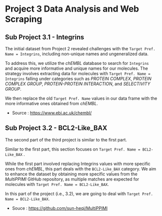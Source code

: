 # Project 3 Data Analysis and Web Scraping #

## Sub Project 3.1 - Integrins ## 

The initial dataset from Project 2 revealed challenges with the `Target Pref. Name = Integrins`, including non-unique names and ungeneralized data. 

To address this, we utilize the *chEMBL* database to search for `Integrins` and acquire more informative and unique names for our molecules. The strategy involves extracting data for molecules with `Target Pref. Name = Integrins` falling under categories such as *PROTEIN COMPLEX*, *PROTEIN COMPLEX GROUP*, *PROTEIN-PROTEIN INTERACTION*, and *SELECTIVITY GROUP*. 

We then replace the old `Target Pref. Name` values in our data frame with the more informative ones obtained from *chEMBL*.

- Source : https://www.ebi.ac.uk/chembl/

## Sub Project 3.2 - BCL2-Like_BAX ##

The second part of the third project is similar to the first part. 

Similar to the first part, this section focuses on `Target Pref. Name = BCL2-Like_BAX` . 

While the first part involved replacing Integrins values with more specific ones from *chEMBL*, this part deals with the `BCL2-Like_BAX` category. We aim to enhance the dataset by obtaining more specific values from the *MultiPPIMI* GitHub repository, as multiple matches are expected for molecules with `Target Pref. Name = BCL2-Like_BAX`.

In this part of the project (i.e., 3.2), we are going to deal with `Target Pref. Name = BCL2-Like_BAX`.

* Souce : https://github.com/sun-heqi/MultiPPIMI
